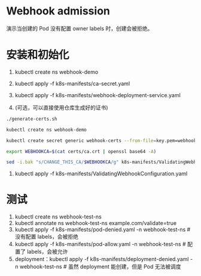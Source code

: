 # Webhook admission
演示当创建的 Pod 没有配置 owner labels 时，创建会被拒绝。

# 安装和初始化
1. kubectl create ns webhook-demo
1. kubectl apply -f k8s-manifests/ca-secret.yaml
1. kubectl apply -f k8s-manifests/webhook-deployment-service.yaml

1. (可选，可以直接使用仓库生成好的证书)
```bash
./generate-certs.sh

kubectl create ns webhook-demo

kubectl create secret generic webhook-certs --from-file=key.pem=webhook-server-tls.key --from-file=cert.pem=webhook-server-tls.crt -n webhook-demo

export WEBHOOKCA=$(cat certs/ca.crt | openssl base64 -A)

sed -i.bak "s/CHANGE_THIS_CA/$WEBHOOKCA/g" k8s-manifests/ValidatingWebhookConfiguration.yaml
```

1. kubectl apply -f k8s-manifests/ValidatingWebhookConfiguration.yaml

# 测试
1. kubectl create ns webhook-test-ns
1. kubectl annotate ns webhook-test-ns example.com/validate=true
1. kubectl apply -f k8s-manifests/pod-denied.yaml -n webhook-test-ns  # 没有配置 labels，会被拒绝
1. kubectl apply -f k8s-manifests/pod-allow.yaml -n webhook-test-ns  # 配置了 labels，会被允许
1. deployment：kubectl apply -f k8s-manifests/deployment-denied.yaml -n webhook-test-ns # 虽然 deployment 能创建，但是 Pod 无法被调度





